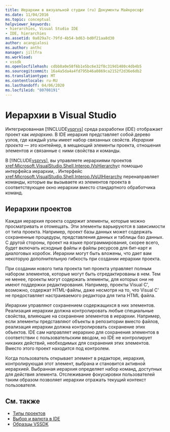 ```yaml
---
title: Иерархии в визуальной студии (ru) Документы Майкрософт
ms.date: 11/04/2016
ms.topic: conceptual
helpviewer_keywords:
- hierarchies, Visual Studio IDE
- IDE, hierarchies
ms.assetid: 0a029a7c-79fd-4b54-bd63-bd0f21aa8d30
author: acangialosi
ms.author: anthc
manager: jillfra
ms.workload:
- vssdk
ms.openlocfilehash: cdbb8a0e58f6b1e5bc6e32f8c319d1480c4db4b5
ms.sourcegitcommit: 16a4a5da4a4fd795b46a0869ca2152f2d36e6db2
ms.translationtype: MT
ms.contentlocale: ru-RU
ms.lasthandoff: 04/06/2020
ms.locfileid: "80708191"
---
```

# <a name="hierarchies-in-visual-studio"></a>Иерархии в Visual Studio
Интегрированная [!INCLUDE[vsprvs](../../code-quality/includes/vsprvs_md.md)] среда разработки (IDE) отображает проект как *иерархию.* В IDE иерархия представляет собой дерево узлов, где каждый узлы имеет набор связанных свойств. *Иерархия проекта* — это контейнер, в мещающий элементы проекта, отношения элементов и связанные с ними свойства и команды.

 В [!INCLUDE[vsprvs](../../code-quality/includes/vsprvs_md.md)], вы управляете иерархиями проектов <xref:Microsoft.VisualStudio.Shell.Interop.IVsHierarchy>с помощью интерфейса иерархии, . Интерфейс <xref:Microsoft.VisualStudio.Shell.Interop.IVsUIHierarchy> перенаправляет команды, которые вы вызываете из элементов проекта в соответствующее окно иерархии вместо стандартного обработчика команд.

## <a name="project-hierarchies"></a>Иерархии проектов
 Каждая иерархия проекта содержит элементы, которые можно просматривать и отомещать. Эти элементы варьируются в зависимости от типа проекта. Например, проект базы данных может содержать сохраненные процедуры, представления данных и таблицы баз данных. С другой стороны, проект на языке программирования, скорее всего, будет включать исходные файлы и файлы ресурсов для бит-карт и диалоговых коробок. Иерархии могут быть вложены, что дает вам некоторую дополнительную гибкость при создании иерархии проекта.

 При создании нового типа проекта тип проекта управляет полным набором элементов, которые могут быть отредактированы в нем. Тем не менее, проекты могут содержать элементы, для которых они не имеют поддержки редактирования. Например, проекты Visual C', возможно, содержат HTML-файлы, даже несмотря на то, что Visual C' не предоставляет настраиваемого редактора для типа HTML файла.

 Иерархии управляют сохранением содержащихся в них элементов. Реализация иерархии должна контролировать любые специальные свойства, влияющие на сохранение элементов в иерархии. Например, если элементы представляют объекты в репозитории вместо файлов, реализация иерархии должна контролировать сохранение этих объектов. IDE сам направляет иерархию для сохранения элементов в соответствии с пользовательским вводом, но IDE не контролирует никаких действий, необходимых для сохранения этих элементов. Вместо этого проект находится под контролем.

 Когда пользователь открывает элемент в редакторе, иерархия, контролирующая этот элемент, выбрана и становится активной иерархией. Выбранная иерархия определяет набор команд, доступных для действия элемента. Отслеживание фокусировки пользователей таким образом позволяет иерархии отражать текущий контекст пользователя.

## <a name="see-also"></a>См. также
- [Типы проектов](../../extensibility/internals/project-types.md)
- [Выбор и валюта в IDE](../../extensibility/internals/selection-and-currency-in-the-ide.md)
- [Образцы VSSDK](https://github.com/Microsoft/VSSDK-Extensibility-Samples)

